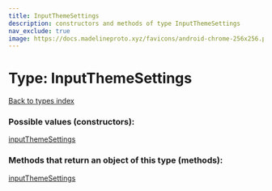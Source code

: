 ```yaml
---
title: InputThemeSettings
description: constructors and methods of type InputThemeSettings
nav_exclude: true
image: https://docs.madelineproto.xyz/favicons/android-chrome-256x256.png
---
```

# Type: InputThemeSettings
[Back to types index](index.html)



### Possible values (constructors):

[inputThemeSettings](/API_docs/constructors/inputThemeSettings.html)  



### Methods that return an object of this type (methods):



[inputThemeSettings](/API_docs/constructors/inputThemeSettings.html)  

